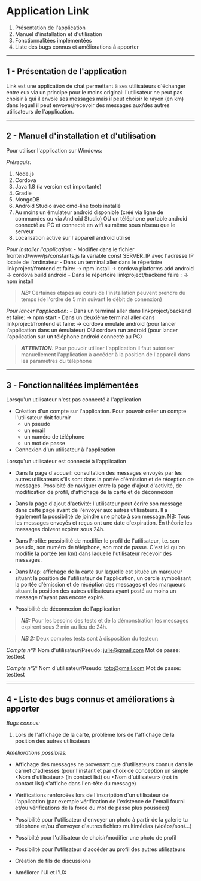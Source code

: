 # Application Link

1. Présentation de l'application
2. Manuel d'installation et d'utilisation
3. Fonctionnalitées implémentées
4. Liste des bugs connus et améliorations à apporter

----------------------------------------------------------------------------------------------------
## 1 - Présentation de l'application

Link est une application de chat permettant à ses utilisateurs d'échanger entre eux via un principe
pour le moins original: l'utilisateur ne peut pas choisir à qui il envoie ses messages mais il
peut choisir le rayon (en km) dans lequel il peut envoyer/recevoir des messages aux/des autres
utilisateurs de l'application.

----------------------------------------------------------------------------------------------------
## 2 - Manuel d'installation et d'utilisation

Pour utiliser l'application sur Windows:

*Prérequis:*
1. Node.js
2. Cordova
3. Java 1.8 (la version est importante)
4. Gradle
5. MongoDB
6. Android Studio avec cmd-line tools installé
7. Au moins un émulateur android disponible (créé via ligne de commandes ou via Android Studio)
    OU un téléphone portable android connecté au PC et connecté en wifi au même sous réseau que le serveur
8. Localisation active sur l'appareil android utilisé

*Pour installer l'application:*
    - Modifier dans le fichier frontend/www/js/constants.js la variable const SERVER_IP
    avec l'adresse IP locale de l'ordinateur
    - Dans un terminal aller dans le répertoire linkproject/frontend et faire:
        -> npm install
        -> cordova platforms add android
        -> cordova build android
    - Dans le répertoire linkproject/backend faire :
        -> npm install

> ***NB:*** Certaines étapes au cours de l'installation peuvent prendre du temps (de l'ordre de 5 min suivant le débit de conenxion)

*Pour lancer l'application:*
    - Dans un terminal aller dans linkproject/backend et faire:
        -> npm start
    - Dans un deuxième terminal aller dans linkproject/frontend et faire:
        -> cordova emulate android (pour lancer l'application dans un émulateur)
        OU cordova run android (pour lancer l'application sur un téléphone android connecté au PC)

> ***ATTENTION:*** Pour pouvoir utiliser l'application il faut autoriser manuellement l'application à
accéder à la position de l'appareil dans les paramètres du téléphone


----------------------------------------------------------------------------------------------------
## 3 - Fonctionnalitées implémentées

Lorsqu'un utilisateur n'est pas connecté à l'application
- Création d'un compte sur l'application. Pour pouvoir créer un compte l'utilisateur doit fournir
    - un pseudo
    - un email
    - un numéro de téléphone
    - un mot de passe
- Connexion d'un utilisateur à l'application

Lorsqu'un utilisateur est connecté à l'application

- Dans la page d'accueil: consultation des messages envoyés par les autres utilisateurs
s'ils sont dans la portée d'émission et de réception de messages. Possibité de naviguer
entre la page d'ajout d'activité, de modification de profil, d'affichage de la carte
et de déconnexion

- Dans la page d'ajout d'activité: l'utilisateur peut écrire son message dans cette
page avant de l'envoyer aux autres utilisateurs. Il a également la possibilité de joindre
une photo à son message.
NB: Tous les messages envoyés et reçus ont une date d'expiration. En théorie les messages
doivent expirer sous 24h.

- Dans Profile: possibilité de modifier le profil de l'utilisateur, i.e. son pseudo,
son numéro de téléphone, son mot de passe. C'est ici qu'on modifie la portée (en km) dans
laquelle l'utilisateur recevoir des messages.

- Dans Map: affichage de la carte sur laquelle est située un marqueur situant la position de
l'utilisateur de l'application, un cercle symbolisant la portée d'émission et de récéption des
messages et des marqueurs situant la position des autres utilisateurs ayant posté au moins un
message n'ayant pas encore expiré.

- Possibilité de déconnexion de l'application

> ***NB:*** Pour les besoins des tests et de la démonstration les messages expirent sous 2 min au lieu de 24h.

> ***NB 2:*** Deux comptes tests sont à disposition du testeur:

*Compte n°1:*
    Nom d'utilisateur/Pseudo: julie@gmail.com
    Mot de passe: testtest

*Compte n°2:*
    Nom d'utilisateur/Pseudo: toto@gmail.com
    Mot de passe: testtest

----------------------------------------------------------------------------------------------------
## 4 - Liste des bugs connus et améliorations à apporter


*Bugs connus:*

1. Lors de l'affichage de la carte, problème lors de l'affichage de la position des autres
utilisateurs


*Améliorations possibles:*

- Affichage des messages ne provenant que d'utilisateurs connus dans le carnet d'adresses
(pour l'instant et par choix de conception un simple
<Nom d'utilisateur> (in contact list) ou <Nom d'utilisateur> (not in contact list)
s'affiche dans l'en-tête du message)

- Vérifications renforcées lors de l'inscription d'un utilisateur de l'application
 (par exemple vérification de l'existence de l'email fourni et/ou vérifications de la force
 du mot de passe plus poussées)

- Possibilité pour l'utilisateur d'envoyer un photo à partir de la galerie tu téléphone et/ou
d'envoyer d'autres fichiers multimédias (vidéos/son/...)

- Possibilté pour l'utilisateur de choisir/modifier une photo de profil

- Possibilité pour l'utilisateur d'accéder au profil des autres utilisateurs

- Création de fils de discussions

- Améliorer l'UI et l'UX